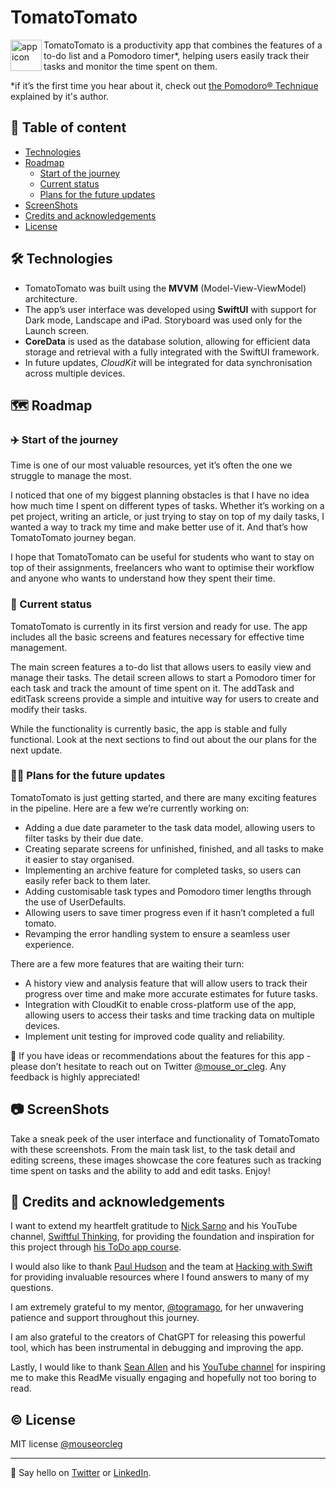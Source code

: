 # TomatoTomato

<img align="left" src="https://user-images.githubusercontent.com/45575272/214887495-2ca768f0-5827-41b8-b479-23511ea8fb47.png" width="50" alt="app icon" > TomatoTomato is a productivity app that combines the features of a to-do list and a Pomodoro timer*, helping users easily track their tasks and monitor the time spent on them.

*if it’s the first time you hear about it, check out [the Pomodoro® Technique](https://francescocirillo.com/products/the-pomodoro-technique) explained by it's author.

## 📑 Table of content
* [Technologies](#-technologies)
* [Roadmap](#-roadmap)
  - [Start of the journey](#%EF%B8%8F-start-of-the-journey)
  - [Current status](#-current-status)
  - [Plans for the future updates](#-plans-for-the-future-updates)
* [ScreenShots](#-screenshots)
* [Credits and acknowledgements](#-credits-and-acknowledgements)
* [License](#%EF%B8%8F-license)

## 🛠 Technologies
- TomatoTomato was built using the **MVVM** (Model-View-ViewModel) architecture.
- The app’s user interface was developed using **SwiftUI** with support for Dark mode, Landscape and iPad. Storyboard was used only for the Launch screen. 
- **CoreData** is used as the database solution, allowing for efficient data storage and retrieval with a fully integrated with the SwiftUI framework.
- In future updates, _CloudKit_ will be integrated for data synchronisation across multiple devices.

## 🗺 Roadmap
### ✈️ Start of the journey
Time is one of our most valuable resources, yet it’s often the one we struggle to manage the most.

I noticed that one of my biggest planning obstacles is that I have no idea how much time I spent on different types of tasks. Whether it’s working on a  pet project, writing an article, or just trying to stay on top of my daily tasks, I wanted a way to track my time and make better use of it. And that’s how TomatoTomato journey began.

I hope that TomatoTomato can be useful for students who want to stay on top of their assignments, freelancers who want to optimise their workflow and anyone who wants to understand how they spent their time.

### 📱 Current status
TomatoTomato is currently in its first version and ready for use. The app includes all the basic screens and features necessary for effective time management. 

The main screen features a to-do list that allows users to easily view and manage their tasks. The detail screen allows to start a Pomodoro timer for each task and track the amount of time spent on it. The addTask and editTask screens provide a simple and intuitive way for users to create and modify their tasks.

While the functionality is currently basic, the app is stable and fully functional. Look at the next sections to find out about the our plans for the next update.

### 👩‍💻 Plans for the future updates
TomatoTomato is just getting started, and there are many exciting features in the pipeline. Here are a few we’re currently working on:

* Adding a due date parameter to the task data model, allowing users to filter tasks by their due date.
* Creating separate screens for unfinished, finished, and all tasks to make it easier to stay organised.
* Implementing an archive feature for completed tasks, so users can easily refer back to them later.
* Adding customisable task types and Pomodoro timer lengths through the use of UserDefaults.
* Allowing users to save timer progress even if it hasn’t completed a full tomato.
* Revamping the error handling system to ensure a seamless user experience.

There are a few more features that are waiting their turn:
* A history view and analysis feature that will allow users to track their progress over time and make more accurate estimates for future tasks.
* Integration with CloudKit to enable cross-platform use of the app, allowing users to access their tasks and time tracking data on multiple devices.
* Implement unit testing for improved code quality and reliability.

📮 If you have ideas or recommendations about the features for this app - please don’t hesitate to reach out on Twitter [@mouse_or_cleg](https://twitter.com/mouse_or_cleg).
Any feedback is highly appreciated!

## 📷 ScreenShots
Take a sneak peek of the user interface and functionality of TomatoTomato with these screenshots. From the main task list, to the task detail and editing screens, these images showcase the core features such as tracking time spent on tasks and the ability to add and edit tasks. Enjoy!

## 📝 Credits and acknowledgements
I want to extend my heartfelt gratitude to [Nick Sarno](https://github.com/SwiftfulThinking) and his YouTube channel, [Swiftful Thinking](https://youtube.com/c/SwiftfulThinking), for providing the foundation and inspiration for this project through [his ToDo app course](https://youtube.com/playlist?list=PLwvDm4VfkdpheGqemblOIA7v3oq0MS30i). 

I would also like to thank [Paul Hudson](https://github.com/twostraws) and the team at [Hacking with Swift](https://www.hackingwithswift.com) for providing invaluable resources where I found answers to many of my questions. 

I am extremely grateful to my mentor, [@togramago](https://github.com/togramago), for her unwavering patience and support throughout this journey. 

I am also grateful to the creators of ChatGPT for releasing this powerful tool, which has been instrumental in debugging and improving the app. 

Lastly, I would like to thank [Sean Allen](https://github.com/SAllen0400) and his [YouTube channel](https://www.youtube.com/c/SeanAllen) for inspiring me to make this ReadMe visually engaging and hopefully not too boring to read.

## ©️ License
MIT license [@mouseorcleg](https://github.com/mouseorcleg)
- - - -
👋 Say hello on [Twitter](https://twitter.com/mouse_or_cleg) or [LinkedIn](https://www.linkedin.com/in/maria-kharybina-b0993148/).

